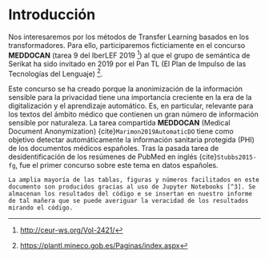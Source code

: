 # Introducción

Nos interesaremos por los métodos de Transfer Learning basados en los transformadores. Para ello, participaremos ficticiamente en el concurso **MEDDOCAN** (tarea 9 del IberLEF 2019 [^1]) al que el grupo de semántica de Serikat ha sido invitado en 2019 por el Pan TL (El Plan de Impulso de las Tecnologías del Lenguaje) [^2].

Este concurso se ha creado porque la anonimización de la información sensible para la privacidad tiene una importancia creciente en la era de la digitalización y el aprendizaje automático. Es, en particular, relevante para los textos del ámbito médico que contienen un gran número de información sensible por naturaleza. La tarea compartida **MEDDOCAN** (Medical Document Anonymization) {cite}`Marimon2019AutomaticDO` tiene como objetivo detectar automáticamente la información sanitaria protegida (PHI) de los documentos médicos españoles.  Tras la pasada tarea de desidentificación de los resúmenes de PubMed en inglés {cite}`Stubbs2015-fg`, fue el primer concurso sobre este tema en datos españoles.


```{note}
La amplia mayoría de las tablas, figuras y números facilitados en este documento son producidos gracias al uso de Jupyter Notebooks [^3]. Se almacenan los resultados del código e se insertan en nuestro informe de tal mañera que se puede averiguar la veracidad de los resultados mirando el código.
```

[^1]: http://ceur-ws.org/Vol-2421/
[^2]: https://plantl.mineco.gob.es/Paginas/index.aspx 
[^3]: https://jupyter.org/